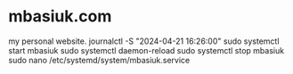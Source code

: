 # mbasiuk.com
my personal website.
journalctl -S "2024-04-21 16:26:00"
sudo systemctl start mbasiuk
sudo systemctl daemon-reload
sudo systemctl stop mbasiuk
sudo nano /etc/systemd/system/mbasiuk.service